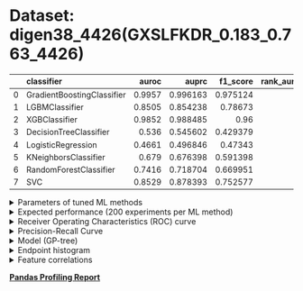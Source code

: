 # Dataset: digen38_4426(GXSLFKDR_0.183_0.763_4426)

|    | classifier                 |   auroc |    auprc |   f1_score |   rank_auroc |   rank_auprc |   rank_f1 |
|---:|:---------------------------|--------:|---------:|-----------:|-------------:|-------------:|----------:|
|  0 | GradientBoostingClassifier |  0.9957 | 0.996163 |   0.975124 |            1 |            1 |         1 |
|  1 | LGBMClassifier             |  0.8505 | 0.854238 |   0.78673  |            4 |            4 |         3 |
|  2 | XGBClassifier              |  0.9852 | 0.988485 |   0.96     |            2 |            2 |         2 |
|  3 | DecisionTreeClassifier     |  0.536  | 0.545602 |   0.429379 |            7 |            7 |         8 |
|  4 | LogisticRegression         |  0.4661 | 0.496846 |   0.47343  |            8 |            8 |         7 |
|  5 | KNeighborsClassifier       |  0.679  | 0.676398 |   0.591398 |            6 |            6 |         6 |
|  6 | RandomForestClassifier     |  0.7416 | 0.718704 |   0.669951 |            5 |            5 |         5 |
|  7 | SVC                        |  0.8529 | 0.878393 |   0.752577 |            3 |            3 |         4 |


<details>
<summary>Parameters of tuned ML methods</summary>


```
GradientBoostingClassifier(learning_rate=0.5923118909186984, max_depth=6,
                           min_samples_leaf=82, n_iter_no_change=17,
                           random_state=4426, tol=1e-07,
                           validation_fraction=0.01)
LGBMClassifier(deterministic=True, force_row_wise=True, max_depth=10,
               metric='binary_logloss', n_jobs=1, num_leaves=1024,
               objective='binary', random_state=4426)
XGBClassifier(alpha=2.245887444244428, base_score=0.5, booster='gbtree',
              colsample_bylevel=1, colsample_bynode=1, colsample_bytree=1,
              eta=0.13196580465068994, eval_metric='logloss', gamma=0.5,
              gpu_id=-1, importance_type='gain', interaction_constraints='',
              learning_rate=0.131965801, max_delta_step=0, max_depth=7,
              min_child_weight=1, missing=nan, monotone_constraints='()',
              n_estimators=100, n_jobs=1, nthread=1, num_parallel_tree=1,
              random_state=4426, reg_alpha=2.24588752,
              reg_lambda=0.0011401850838286963, scale_pos_weight=1, subsample=1,
              tree_method='exact', use_label_encoder=False,
              validate_parameters=1, ...)
DecisionTreeClassifier(max_depth=8, max_features='auto', min_samples_leaf=2,
                       min_samples_split=13, random_state=4426)
LogisticRegression(C=0.3075304790451844, random_state=4426, solver='sag')
KNeighborsClassifier(n_neighbors=6, p=1, weights='distance')
RandomForestClassifier(max_depth=10, max_features=None, min_samples_leaf=2,
                       min_samples_split=5, n_estimators=91, random_state=4426)
SVC(C=4873.703354641575, class_weight='balanced', kernel='poly',
    probability=True, random_state=4426, tol=0.0016317815221876945)
```

</details>

<details>
<summary>Expected performance (200 experiments per ML method)</summary>
<img src='digen38_4426-box.svg' width=40% />
</details>

<details>
<summary>Receiver Operating Characteristics (ROC) curve</summary>
<img src='digen38_4426-roc.svg' width=40% />
</details>

<details>
<summary>Precision-Recall Curve</summary>
<img src='digen38_4426-prc.svg' width=40% />
</details>

<details>
<summary>Model (GP-tree)</summary>
<img src='digen38_4426-model.svg' height=10% />
</details>

<details>
<summary>Endpoint histogram</summary>
<img src='digen38_4426-endpoint.svg' width=40% />
</details>

<details>
<summary>Feature correlations</summary>
<img src='digen38_4426-corr.svg' width=40% />
</details>

[**Pandas Profiling Report**](https://github.io/athril/digen-test/docs/profile/digen38_4426.html)